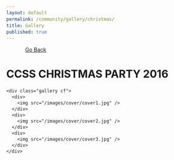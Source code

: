 ```yaml
---
layout: default
permalink: /community/gallery/christmas/
title: Gallery
published: true
---
```


<div class='content-wrap'>
  <a style="margin-left:50px" href="{{ site.baseurl }}/community/gallery/">Go Back</a>

  <div class="gEvents">
    <h1> CCSS CHRISTMAS PARTY 2016</h1>

    <div class="gallery cf">
      <div>
        <img src="/images/cover/cover1.jpg" />
      </div>
      <div>
        <img src="/images/cover/cover2.jpg" />
      </div>
      <div>
        <img src="/images/cover/cover3.jpg" />
      </div>
    </div>
  </div>
</div>


<script src="{{ site.baseurl }}/js/gallery.js"></script>
